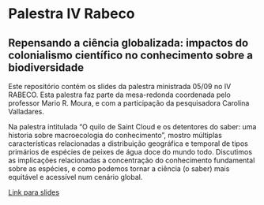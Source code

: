 
# Palestra IV Rabeco

## Repensando a ciência globalizada: impactos do colonialismo científico no conhecimento sobre a biodiversidade

Este repositório contém os slides da palestra ministrada 05/09 no IV
RABECO. Esta palestra faz parte da mesa-redonda coordenada pelo
professor Mario R. Moura, e com a participação da pesquisadora Carolina
Valladares.

Na palestra intitulada “O quilo de Saint Cloud e os detentores do saber:
uma historia sobre macroecologia do conhecimento”, mostro múltiplas
características relacionadas a distribuição geográfica e temporal de
tipos primários de espécies de peixes de água doce do mundo todo.
Discutimos as implicações relacionadas a concentração do conhecimento
fundamental sobre as espécies, e como podemos tornar a ciência (o saber)
mais equitável e acessível num cenário global.

[Link para
slides](https://gabrielnakamura.github.io/Palestra_rabeco2024/)
